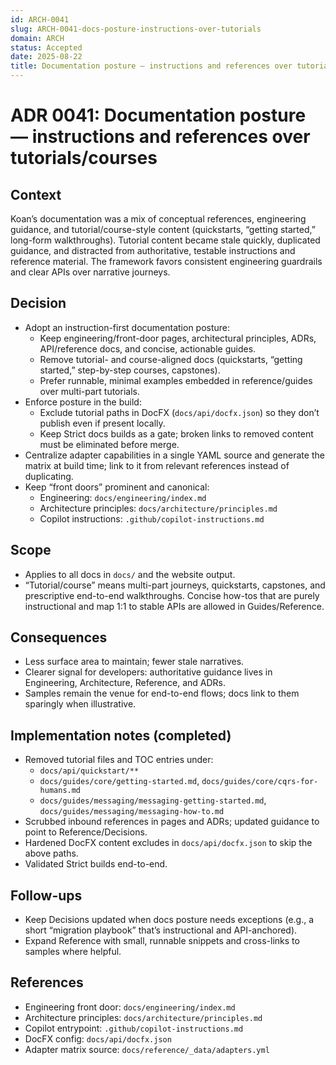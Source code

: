 ```yaml
---
id: ARCH-0041
slug: ARCH-0041-docs-posture-instructions-over-tutorials
domain: ARCH
status: Accepted
date: 2025-08-22
title: Documentation posture — instructions and references over tutorials/courses
---
```


# ADR 0041: Documentation posture — instructions and references over tutorials/courses

## Context

Koan’s documentation was a mix of conceptual references, engineering guidance, and tutorial/course-style content (quickstarts, “getting started,” long-form walkthroughs). Tutorial content became stale quickly, duplicated guidance, and distracted from authoritative, testable instructions and reference material. The framework favors consistent engineering guardrails and clear APIs over narrative journeys.

## Decision

- Adopt an instruction-first documentation posture:
  - Keep engineering/front-door pages, architectural principles, ADRs, API/reference docs, and concise, actionable guides.
  - Remove tutorial- and course-aligned docs (quickstarts, “getting started,” step-by-step courses, capstones).
  - Prefer runnable, minimal examples embedded in reference/guides over multi-part tutorials.
- Enforce posture in the build:
  - Exclude tutorial paths in DocFX (`docs/api/docfx.json`) so they don’t publish even if present locally.
  - Keep Strict docs builds as a gate; broken links to removed content must be eliminated before merge.
- Centralize adapter capabilities in a single YAML source and generate the matrix at build time; link to it from relevant references instead of duplicating.
- Keep “front doors” prominent and canonical:
  - Engineering: `docs/engineering/index.md`
  - Architecture principles: `docs/architecture/principles.md`
  - Copilot instructions: `.github/copilot-instructions.md`

## Scope

- Applies to all docs in `docs/` and the website output.
- “Tutorial/course” means multi-part journeys, quickstarts, capstones, and prescriptive end-to-end walkthroughs. Concise how-tos that are purely instructional and map 1:1 to stable APIs are allowed in Guides/Reference.

## Consequences

- Less surface area to maintain; fewer stale narratives.
- Clearer signal for developers: authoritative guidance lives in Engineering, Architecture, Reference, and ADRs.
- Samples remain the venue for end-to-end flows; docs link to them sparingly when illustrative.

## Implementation notes (completed)

- Removed tutorial files and TOC entries under:
  - `docs/api/quickstart/**`
  - `docs/guides/core/getting-started.md`, `docs/guides/core/cqrs-for-humans.md`
  - `docs/guides/messaging/messaging-getting-started.md`, `docs/guides/messaging/messaging-how-to.md`
- Scrubbed inbound references in pages and ADRs; updated guidance to point to Reference/Decisions.
- Hardened DocFX content excludes in `docs/api/docfx.json` to skip the above paths.
- Validated Strict builds end-to-end.

## Follow-ups

- Keep Decisions updated when docs posture needs exceptions (e.g., a short “migration playbook” that’s instructional and API-anchored).
- Expand Reference with small, runnable snippets and cross-links to samples where helpful.

## References

- Engineering front door: `docs/engineering/index.md`
- Architecture principles: `docs/architecture/principles.md`
- Copilot entrypoint: `.github/copilot-instructions.md`
- DocFX config: `docs/api/docfx.json`
- Adapter matrix source: `docs/reference/_data/adapters.yml`
